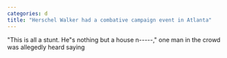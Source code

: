 ```yaml
---
categories: d
title: "Herschel Walker had a combative campaign event in Atlanta"
---
```

"This is all a stunt. He"s nothing but a house n-----," one man in the crowd was allegedly heard saying 